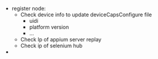 - register node:
  - Check device info to update deviceCapsConfigure file
    - uidi
    - platform version
    - ...
  - Check Ip of appium server replay
  - Check ip of selenium hub
- 
